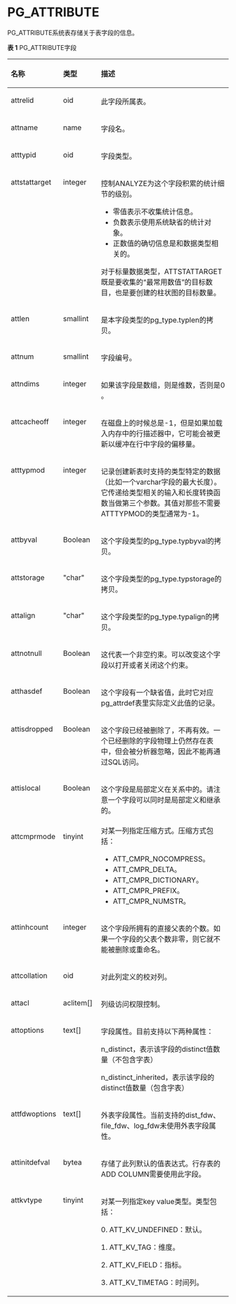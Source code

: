 # PG\_ATTRIBUTE

PG\_ATTRIBUTE系统表存储关于表字段的信息。

**表 1**  PG\_ATTRIBUTE字段

<a name="zh-cn_topic_0283137510_zh-cn_topic_0237122272_zh-cn_topic_0059777788_ta7c0a8e6a51b48569360c30c7a697105"></a>
<table><thead align="left"><tr id="zh-cn_topic_0283137510_zh-cn_topic_0237122272_zh-cn_topic_0059777788_r81f193febe6b42fc91ff1ad0105b5f32"><th class="cellrowborder" valign="top" width="14.499999999999998%" id="mcps1.2.4.1.1"><p id="zh-cn_topic_0283137510_zh-cn_topic_0237122272_zh-cn_topic_0059777788_a34de105b375b409bbda649fb91d0881e"><a name="zh-cn_topic_0283137510_zh-cn_topic_0237122272_zh-cn_topic_0059777788_a34de105b375b409bbda649fb91d0881e"></a><a name="zh-cn_topic_0283137510_zh-cn_topic_0237122272_zh-cn_topic_0059777788_a34de105b375b409bbda649fb91d0881e"></a>名称</p>
</th>
<th class="cellrowborder" valign="top" width="17.919999999999998%" id="mcps1.2.4.1.2"><p id="zh-cn_topic_0283137510_zh-cn_topic_0237122272_zh-cn_topic_0059777788_a2b7955633edf47269587662a541d1a21"><a name="zh-cn_topic_0283137510_zh-cn_topic_0237122272_zh-cn_topic_0059777788_a2b7955633edf47269587662a541d1a21"></a><a name="zh-cn_topic_0283137510_zh-cn_topic_0237122272_zh-cn_topic_0059777788_a2b7955633edf47269587662a541d1a21"></a>类型</p>
</th>
<th class="cellrowborder" valign="top" width="67.58%" id="mcps1.2.4.1.3"><p id="zh-cn_topic_0283137510_zh-cn_topic_0237122272_zh-cn_topic_0059777788_a00175f6e512449c4804bf39290571d3c"><a name="zh-cn_topic_0283137510_zh-cn_topic_0237122272_zh-cn_topic_0059777788_a00175f6e512449c4804bf39290571d3c"></a><a name="zh-cn_topic_0283137510_zh-cn_topic_0237122272_zh-cn_topic_0059777788_a00175f6e512449c4804bf39290571d3c"></a>描述</p>
</th>
</tr>
</thead>
<tbody><tr id="zh-cn_topic_0283137510_zh-cn_topic_0237122272_zh-cn_topic_0059777788_r885cac10b3884c3491d027db0a87d0e1"><td class="cellrowborder" valign="top" width="14.499999999999998%" headers="mcps1.2.4.1.1 "><p id="zh-cn_topic_0283137510_zh-cn_topic_0237122272_zh-cn_topic_0059777788_a488e2e96e6864758a85d9f8a5dc0e774"><a name="zh-cn_topic_0283137510_zh-cn_topic_0237122272_zh-cn_topic_0059777788_a488e2e96e6864758a85d9f8a5dc0e774"></a><a name="zh-cn_topic_0283137510_zh-cn_topic_0237122272_zh-cn_topic_0059777788_a488e2e96e6864758a85d9f8a5dc0e774"></a>attrelid</p>
</td>
<td class="cellrowborder" valign="top" width="17.919999999999998%" headers="mcps1.2.4.1.2 "><p id="zh-cn_topic_0283137510_zh-cn_topic_0237122272_zh-cn_topic_0059777788_a59cc4cbe77794fb481eca71fd2df0074"><a name="zh-cn_topic_0283137510_zh-cn_topic_0237122272_zh-cn_topic_0059777788_a59cc4cbe77794fb481eca71fd2df0074"></a><a name="zh-cn_topic_0283137510_zh-cn_topic_0237122272_zh-cn_topic_0059777788_a59cc4cbe77794fb481eca71fd2df0074"></a>oid</p>
</td>
<td class="cellrowborder" valign="top" width="67.58%" headers="mcps1.2.4.1.3 "><p id="zh-cn_topic_0283137510_zh-cn_topic_0237122272_zh-cn_topic_0059777788_aadc2b1fde4134c0ea60df8557be7699c"><a name="zh-cn_topic_0283137510_zh-cn_topic_0237122272_zh-cn_topic_0059777788_aadc2b1fde4134c0ea60df8557be7699c"></a><a name="zh-cn_topic_0283137510_zh-cn_topic_0237122272_zh-cn_topic_0059777788_aadc2b1fde4134c0ea60df8557be7699c"></a>此字段所属表。</p>
</td>
</tr>
<tr id="zh-cn_topic_0283137510_zh-cn_topic_0237122272_zh-cn_topic_0059777788_r5efb0bcd6a7949c49cadc033c01c3250"><td class="cellrowborder" valign="top" width="14.499999999999998%" headers="mcps1.2.4.1.1 "><p id="zh-cn_topic_0283137510_zh-cn_topic_0237122272_zh-cn_topic_0059777788_abbad9e711d5c4acfa59f3f0ef054e2e1"><a name="zh-cn_topic_0283137510_zh-cn_topic_0237122272_zh-cn_topic_0059777788_abbad9e711d5c4acfa59f3f0ef054e2e1"></a><a name="zh-cn_topic_0283137510_zh-cn_topic_0237122272_zh-cn_topic_0059777788_abbad9e711d5c4acfa59f3f0ef054e2e1"></a>attname</p>
</td>
<td class="cellrowborder" valign="top" width="17.919999999999998%" headers="mcps1.2.4.1.2 "><p id="zh-cn_topic_0283137510_zh-cn_topic_0237122272_zh-cn_topic_0059777788_a6ec111eddc7c4e7788e47708e332feaa"><a name="zh-cn_topic_0283137510_zh-cn_topic_0237122272_zh-cn_topic_0059777788_a6ec111eddc7c4e7788e47708e332feaa"></a><a name="zh-cn_topic_0283137510_zh-cn_topic_0237122272_zh-cn_topic_0059777788_a6ec111eddc7c4e7788e47708e332feaa"></a>name</p>
</td>
<td class="cellrowborder" valign="top" width="67.58%" headers="mcps1.2.4.1.3 "><p id="zh-cn_topic_0283137510_zh-cn_topic_0237122272_zh-cn_topic_0059777788_a3be23165a34b4005bca7e0d9e2f9abe3"><a name="zh-cn_topic_0283137510_zh-cn_topic_0237122272_zh-cn_topic_0059777788_a3be23165a34b4005bca7e0d9e2f9abe3"></a><a name="zh-cn_topic_0283137510_zh-cn_topic_0237122272_zh-cn_topic_0059777788_a3be23165a34b4005bca7e0d9e2f9abe3"></a>字段名。</p>
</td>
</tr>
<tr id="zh-cn_topic_0283137510_zh-cn_topic_0237122272_zh-cn_topic_0059777788_r97a112614664459c8c9d3a38c8fd8efa"><td class="cellrowborder" valign="top" width="14.499999999999998%" headers="mcps1.2.4.1.1 "><p id="zh-cn_topic_0283137510_zh-cn_topic_0237122272_zh-cn_topic_0059777788_a5deba77a2a87497fa4593dc54c365fdb"><a name="zh-cn_topic_0283137510_zh-cn_topic_0237122272_zh-cn_topic_0059777788_a5deba77a2a87497fa4593dc54c365fdb"></a><a name="zh-cn_topic_0283137510_zh-cn_topic_0237122272_zh-cn_topic_0059777788_a5deba77a2a87497fa4593dc54c365fdb"></a>atttypid</p>
</td>
<td class="cellrowborder" valign="top" width="17.919999999999998%" headers="mcps1.2.4.1.2 "><p id="zh-cn_topic_0283137510_zh-cn_topic_0237122272_zh-cn_topic_0059777788_ab7843373a74d4d4099ed2b740d0ba3ab"><a name="zh-cn_topic_0283137510_zh-cn_topic_0237122272_zh-cn_topic_0059777788_ab7843373a74d4d4099ed2b740d0ba3ab"></a><a name="zh-cn_topic_0283137510_zh-cn_topic_0237122272_zh-cn_topic_0059777788_ab7843373a74d4d4099ed2b740d0ba3ab"></a>oid</p>
</td>
<td class="cellrowborder" valign="top" width="67.58%" headers="mcps1.2.4.1.3 "><p id="zh-cn_topic_0283137510_zh-cn_topic_0237122272_zh-cn_topic_0059777788_ae7ef96eb0de4464391a5937a9147eef6"><a name="zh-cn_topic_0283137510_zh-cn_topic_0237122272_zh-cn_topic_0059777788_ae7ef96eb0de4464391a5937a9147eef6"></a><a name="zh-cn_topic_0283137510_zh-cn_topic_0237122272_zh-cn_topic_0059777788_ae7ef96eb0de4464391a5937a9147eef6"></a>字段类型。</p>
</td>
</tr>
<tr id="zh-cn_topic_0283137510_zh-cn_topic_0237122272_zh-cn_topic_0059777788_rc5dc76604b6e446ba4bc119fb201accb"><td class="cellrowborder" valign="top" width="14.499999999999998%" headers="mcps1.2.4.1.1 "><p id="zh-cn_topic_0283137510_zh-cn_topic_0237122272_zh-cn_topic_0059777788_a1a09a4d9d1dd4fcbaec2bb680cb6328b"><a name="zh-cn_topic_0283137510_zh-cn_topic_0237122272_zh-cn_topic_0059777788_a1a09a4d9d1dd4fcbaec2bb680cb6328b"></a><a name="zh-cn_topic_0283137510_zh-cn_topic_0237122272_zh-cn_topic_0059777788_a1a09a4d9d1dd4fcbaec2bb680cb6328b"></a>attstattarget</p>
</td>
<td class="cellrowborder" valign="top" width="17.919999999999998%" headers="mcps1.2.4.1.2 "><p id="zh-cn_topic_0283137510_zh-cn_topic_0237122272_zh-cn_topic_0059777788_ad75de9544e2444959a3cd669bbfe5fbf"><a name="zh-cn_topic_0283137510_zh-cn_topic_0237122272_zh-cn_topic_0059777788_ad75de9544e2444959a3cd669bbfe5fbf"></a><a name="zh-cn_topic_0283137510_zh-cn_topic_0237122272_zh-cn_topic_0059777788_ad75de9544e2444959a3cd669bbfe5fbf"></a>integer</p>
</td>
<td class="cellrowborder" valign="top" width="67.58%" headers="mcps1.2.4.1.3 "><p id="zh-cn_topic_0283137510_zh-cn_topic_0237122272_zh-cn_topic_0059777788_a809a439728f14786bd7205a1b4532bd9"><a name="zh-cn_topic_0283137510_zh-cn_topic_0237122272_zh-cn_topic_0059777788_a809a439728f14786bd7205a1b4532bd9"></a><a name="zh-cn_topic_0283137510_zh-cn_topic_0237122272_zh-cn_topic_0059777788_a809a439728f14786bd7205a1b4532bd9"></a>控制ANALYZE为这个字段积累的统计细节的级别。</p>
<a name="zh-cn_topic_0283137510_zh-cn_topic_0237122272_zh-cn_topic_0059777788_uaa8d2196d1724a879be449144fe3ff58"></a><a name="zh-cn_topic_0283137510_zh-cn_topic_0237122272_zh-cn_topic_0059777788_uaa8d2196d1724a879be449144fe3ff58"></a><ul id="zh-cn_topic_0283137510_zh-cn_topic_0237122272_zh-cn_topic_0059777788_uaa8d2196d1724a879be449144fe3ff58"><li>零值表示不收集统计信息。</li><li>负数表示使用系统缺省的统计对象。</li><li>正数值的确切信息是和数据类型相关的。</li></ul>
<p id="zh-cn_topic_0283137510_zh-cn_topic_0237122272_zh-cn_topic_0059777788_a88608549e62349c682a7a46e2b144ebc"><a name="zh-cn_topic_0283137510_zh-cn_topic_0237122272_zh-cn_topic_0059777788_a88608549e62349c682a7a46e2b144ebc"></a><a name="zh-cn_topic_0283137510_zh-cn_topic_0237122272_zh-cn_topic_0059777788_a88608549e62349c682a7a46e2b144ebc"></a>对于标量数据类型，ATTSTATTARGET既是要收集的“最常用数值”的目标数目，也是要创建的柱状图的目标数量。</p>
</td>
</tr>
<tr id="zh-cn_topic_0283137510_zh-cn_topic_0237122272_zh-cn_topic_0059777788_r8815a0b9346745ba92a399707a0e421e"><td class="cellrowborder" valign="top" width="14.499999999999998%" headers="mcps1.2.4.1.1 "><p id="zh-cn_topic_0283137510_zh-cn_topic_0237122272_zh-cn_topic_0059777788_a8a1a100bf93245aa849fe34f709a4226"><a name="zh-cn_topic_0283137510_zh-cn_topic_0237122272_zh-cn_topic_0059777788_a8a1a100bf93245aa849fe34f709a4226"></a><a name="zh-cn_topic_0283137510_zh-cn_topic_0237122272_zh-cn_topic_0059777788_a8a1a100bf93245aa849fe34f709a4226"></a>attlen</p>
</td>
<td class="cellrowborder" valign="top" width="17.919999999999998%" headers="mcps1.2.4.1.2 "><p id="zh-cn_topic_0283137510_zh-cn_topic_0237122272_zh-cn_topic_0059777788_a004e55f776ef477a89e691202ea438c2"><a name="zh-cn_topic_0283137510_zh-cn_topic_0237122272_zh-cn_topic_0059777788_a004e55f776ef477a89e691202ea438c2"></a><a name="zh-cn_topic_0283137510_zh-cn_topic_0237122272_zh-cn_topic_0059777788_a004e55f776ef477a89e691202ea438c2"></a>smallint</p>
</td>
<td class="cellrowborder" valign="top" width="67.58%" headers="mcps1.2.4.1.3 "><p id="zh-cn_topic_0283137510_zh-cn_topic_0237122272_zh-cn_topic_0059777788_ab7c62d38c9ad456fac8444a203d28eea"><a name="zh-cn_topic_0283137510_zh-cn_topic_0237122272_zh-cn_topic_0059777788_ab7c62d38c9ad456fac8444a203d28eea"></a><a name="zh-cn_topic_0283137510_zh-cn_topic_0237122272_zh-cn_topic_0059777788_ab7c62d38c9ad456fac8444a203d28eea"></a>是本字段类型的pg_type.typlen的拷贝。</p>
</td>
</tr>
<tr id="zh-cn_topic_0283137510_zh-cn_topic_0237122272_zh-cn_topic_0059777788_r00bb3ad2532a40839287285bffaafd40"><td class="cellrowborder" valign="top" width="14.499999999999998%" headers="mcps1.2.4.1.1 "><p id="zh-cn_topic_0283137510_zh-cn_topic_0237122272_zh-cn_topic_0059777788_a0b69268ff9694df0a4061f5c9b3ed248"><a name="zh-cn_topic_0283137510_zh-cn_topic_0237122272_zh-cn_topic_0059777788_a0b69268ff9694df0a4061f5c9b3ed248"></a><a name="zh-cn_topic_0283137510_zh-cn_topic_0237122272_zh-cn_topic_0059777788_a0b69268ff9694df0a4061f5c9b3ed248"></a>attnum</p>
</td>
<td class="cellrowborder" valign="top" width="17.919999999999998%" headers="mcps1.2.4.1.2 "><p id="zh-cn_topic_0283137510_zh-cn_topic_0237122272_zh-cn_topic_0059777788_afc411f59c88b4664b9eceb2fe9193140"><a name="zh-cn_topic_0283137510_zh-cn_topic_0237122272_zh-cn_topic_0059777788_afc411f59c88b4664b9eceb2fe9193140"></a><a name="zh-cn_topic_0283137510_zh-cn_topic_0237122272_zh-cn_topic_0059777788_afc411f59c88b4664b9eceb2fe9193140"></a>smallint</p>
</td>
<td class="cellrowborder" valign="top" width="67.58%" headers="mcps1.2.4.1.3 "><p id="zh-cn_topic_0283137510_zh-cn_topic_0237122272_zh-cn_topic_0059777788_a7c185f84dbb04d2996a02f7636360405"><a name="zh-cn_topic_0283137510_zh-cn_topic_0237122272_zh-cn_topic_0059777788_a7c185f84dbb04d2996a02f7636360405"></a><a name="zh-cn_topic_0283137510_zh-cn_topic_0237122272_zh-cn_topic_0059777788_a7c185f84dbb04d2996a02f7636360405"></a>字段编号。</p>
</td>
</tr>
<tr id="zh-cn_topic_0283137510_zh-cn_topic_0237122272_zh-cn_topic_0059777788_reee9ba93f9ae4128903a27d13bacdc52"><td class="cellrowborder" valign="top" width="14.499999999999998%" headers="mcps1.2.4.1.1 "><p id="zh-cn_topic_0283137510_zh-cn_topic_0237122272_zh-cn_topic_0059777788_a00afa8679c054e2eb5a38095ef9e47aa"><a name="zh-cn_topic_0283137510_zh-cn_topic_0237122272_zh-cn_topic_0059777788_a00afa8679c054e2eb5a38095ef9e47aa"></a><a name="zh-cn_topic_0283137510_zh-cn_topic_0237122272_zh-cn_topic_0059777788_a00afa8679c054e2eb5a38095ef9e47aa"></a>attndims</p>
</td>
<td class="cellrowborder" valign="top" width="17.919999999999998%" headers="mcps1.2.4.1.2 "><p id="zh-cn_topic_0283137510_zh-cn_topic_0237122272_zh-cn_topic_0059777788_a1c320b5ead194766921c470b7b574ce4"><a name="zh-cn_topic_0283137510_zh-cn_topic_0237122272_zh-cn_topic_0059777788_a1c320b5ead194766921c470b7b574ce4"></a><a name="zh-cn_topic_0283137510_zh-cn_topic_0237122272_zh-cn_topic_0059777788_a1c320b5ead194766921c470b7b574ce4"></a>integer</p>
</td>
<td class="cellrowborder" valign="top" width="67.58%" headers="mcps1.2.4.1.3 "><p id="zh-cn_topic_0283137510_zh-cn_topic_0237122272_zh-cn_topic_0059777788_aa818f0c96bf84ea696a05a5b387dce9c"><a name="zh-cn_topic_0283137510_zh-cn_topic_0237122272_zh-cn_topic_0059777788_aa818f0c96bf84ea696a05a5b387dce9c"></a><a name="zh-cn_topic_0283137510_zh-cn_topic_0237122272_zh-cn_topic_0059777788_aa818f0c96bf84ea696a05a5b387dce9c"></a>如果该字段是数组，则是维数，否则是0 。</p>
</td>
</tr>
<tr id="zh-cn_topic_0283137510_zh-cn_topic_0237122272_zh-cn_topic_0059777788_raf085efec9e0448ba909f563c0135025"><td class="cellrowborder" valign="top" width="14.499999999999998%" headers="mcps1.2.4.1.1 "><p id="zh-cn_topic_0283137510_zh-cn_topic_0237122272_zh-cn_topic_0059777788_a6a4bf1b537fc4240ad65385f247c6b48"><a name="zh-cn_topic_0283137510_zh-cn_topic_0237122272_zh-cn_topic_0059777788_a6a4bf1b537fc4240ad65385f247c6b48"></a><a name="zh-cn_topic_0283137510_zh-cn_topic_0237122272_zh-cn_topic_0059777788_a6a4bf1b537fc4240ad65385f247c6b48"></a>attcacheoff</p>
</td>
<td class="cellrowborder" valign="top" width="17.919999999999998%" headers="mcps1.2.4.1.2 "><p id="zh-cn_topic_0283137510_zh-cn_topic_0237122272_zh-cn_topic_0059777788_a9edb838d42054ee0bc92af0f633d5fe5"><a name="zh-cn_topic_0283137510_zh-cn_topic_0237122272_zh-cn_topic_0059777788_a9edb838d42054ee0bc92af0f633d5fe5"></a><a name="zh-cn_topic_0283137510_zh-cn_topic_0237122272_zh-cn_topic_0059777788_a9edb838d42054ee0bc92af0f633d5fe5"></a>integer</p>
</td>
<td class="cellrowborder" valign="top" width="67.58%" headers="mcps1.2.4.1.3 "><p id="zh-cn_topic_0283137510_zh-cn_topic_0237122272_zh-cn_topic_0059777788_aa3ad219df2054b1885cfc727d939e821"><a name="zh-cn_topic_0283137510_zh-cn_topic_0237122272_zh-cn_topic_0059777788_aa3ad219df2054b1885cfc727d939e821"></a><a name="zh-cn_topic_0283137510_zh-cn_topic_0237122272_zh-cn_topic_0059777788_aa3ad219df2054b1885cfc727d939e821"></a>在磁盘上的时候总是-1，但是如果加载入内存中的行描述器中，它可能会被更新以缓冲在行中字段的偏移量。</p>
</td>
</tr>
<tr id="zh-cn_topic_0283137510_zh-cn_topic_0237122272_zh-cn_topic_0059777788_rda52de67bcde4f3f8ba249b148fb72e0"><td class="cellrowborder" valign="top" width="14.499999999999998%" headers="mcps1.2.4.1.1 "><p id="zh-cn_topic_0283137510_zh-cn_topic_0237122272_zh-cn_topic_0059777788_ab8f8514e85714a4187ea6c255856640f"><a name="zh-cn_topic_0283137510_zh-cn_topic_0237122272_zh-cn_topic_0059777788_ab8f8514e85714a4187ea6c255856640f"></a><a name="zh-cn_topic_0283137510_zh-cn_topic_0237122272_zh-cn_topic_0059777788_ab8f8514e85714a4187ea6c255856640f"></a>atttypmod</p>
</td>
<td class="cellrowborder" valign="top" width="17.919999999999998%" headers="mcps1.2.4.1.2 "><p id="zh-cn_topic_0283137510_zh-cn_topic_0237122272_zh-cn_topic_0059777788_abefc10d55d82421da99035e575197079"><a name="zh-cn_topic_0283137510_zh-cn_topic_0237122272_zh-cn_topic_0059777788_abefc10d55d82421da99035e575197079"></a><a name="zh-cn_topic_0283137510_zh-cn_topic_0237122272_zh-cn_topic_0059777788_abefc10d55d82421da99035e575197079"></a>integer</p>
</td>
<td class="cellrowborder" valign="top" width="67.58%" headers="mcps1.2.4.1.3 "><p id="zh-cn_topic_0283137510_zh-cn_topic_0237122272_zh-cn_topic_0059777788_a39e3cd8a4d35443d86c0d02219e21509"><a name="zh-cn_topic_0283137510_zh-cn_topic_0237122272_zh-cn_topic_0059777788_a39e3cd8a4d35443d86c0d02219e21509"></a><a name="zh-cn_topic_0283137510_zh-cn_topic_0237122272_zh-cn_topic_0059777788_a39e3cd8a4d35443d86c0d02219e21509"></a>记录创建新表时支持的类型特定的数据（比如一个varchar字段的最大长度）。它传递给类型相关的输入和长度转换函数当做第三个参数。其值对那些不需要ATTTYPMOD的类型通常为-1。</p>
</td>
</tr>
<tr id="zh-cn_topic_0283137510_zh-cn_topic_0237122272_zh-cn_topic_0059777788_r9f38ccdc1f974d1dbcd9f14aa3430ba6"><td class="cellrowborder" valign="top" width="14.499999999999998%" headers="mcps1.2.4.1.1 "><p id="zh-cn_topic_0283137510_zh-cn_topic_0237122272_zh-cn_topic_0059777788_aa3288c07d1bc45e494dda96c435d32b5"><a name="zh-cn_topic_0283137510_zh-cn_topic_0237122272_zh-cn_topic_0059777788_aa3288c07d1bc45e494dda96c435d32b5"></a><a name="zh-cn_topic_0283137510_zh-cn_topic_0237122272_zh-cn_topic_0059777788_aa3288c07d1bc45e494dda96c435d32b5"></a>attbyval</p>
</td>
<td class="cellrowborder" valign="top" width="17.919999999999998%" headers="mcps1.2.4.1.2 "><p id="zh-cn_topic_0283137510_zh-cn_topic_0237122272_p127372015536"><a name="zh-cn_topic_0283137510_zh-cn_topic_0237122272_p127372015536"></a><a name="zh-cn_topic_0283137510_zh-cn_topic_0237122272_p127372015536"></a><span id="zh-cn_topic_0283137510_zh-cn_topic_0237122272_text19273620135312"><a name="zh-cn_topic_0283137510_zh-cn_topic_0237122272_text19273620135312"></a><a name="zh-cn_topic_0283137510_zh-cn_topic_0237122272_text19273620135312"></a>Boolean</span></p>
</td>
<td class="cellrowborder" valign="top" width="67.58%" headers="mcps1.2.4.1.3 "><p id="zh-cn_topic_0283137510_zh-cn_topic_0237122272_zh-cn_topic_0059777788_a45aa4258cc394c7092d0b9c8db6b57e7"><a name="zh-cn_topic_0283137510_zh-cn_topic_0237122272_zh-cn_topic_0059777788_a45aa4258cc394c7092d0b9c8db6b57e7"></a><a name="zh-cn_topic_0283137510_zh-cn_topic_0237122272_zh-cn_topic_0059777788_a45aa4258cc394c7092d0b9c8db6b57e7"></a>这个字段类型的pg_type.typbyval的拷贝。</p>
</td>
</tr>
<tr id="zh-cn_topic_0283137510_zh-cn_topic_0237122272_zh-cn_topic_0059777788_r80464c7365a947a49a9a446b4eaa2b2c"><td class="cellrowborder" valign="top" width="14.499999999999998%" headers="mcps1.2.4.1.1 "><p id="zh-cn_topic_0283137510_zh-cn_topic_0237122272_zh-cn_topic_0059777788_a6d184fc0c745423d8e0ad49affd5d04f"><a name="zh-cn_topic_0283137510_zh-cn_topic_0237122272_zh-cn_topic_0059777788_a6d184fc0c745423d8e0ad49affd5d04f"></a><a name="zh-cn_topic_0283137510_zh-cn_topic_0237122272_zh-cn_topic_0059777788_a6d184fc0c745423d8e0ad49affd5d04f"></a>attstorage</p>
</td>
<td class="cellrowborder" valign="top" width="17.919999999999998%" headers="mcps1.2.4.1.2 "><p id="zh-cn_topic_0283137510_zh-cn_topic_0237122272_zh-cn_topic_0059777788_a394490ce8a2942a0bcc05b764606c494"><a name="zh-cn_topic_0283137510_zh-cn_topic_0237122272_zh-cn_topic_0059777788_a394490ce8a2942a0bcc05b764606c494"></a><a name="zh-cn_topic_0283137510_zh-cn_topic_0237122272_zh-cn_topic_0059777788_a394490ce8a2942a0bcc05b764606c494"></a>"char"</p>
</td>
<td class="cellrowborder" valign="top" width="67.58%" headers="mcps1.2.4.1.3 "><p id="zh-cn_topic_0283137510_zh-cn_topic_0237122272_zh-cn_topic_0059777788_a0edffd8a228b4b2cb3f30b7c488ea007"><a name="zh-cn_topic_0283137510_zh-cn_topic_0237122272_zh-cn_topic_0059777788_a0edffd8a228b4b2cb3f30b7c488ea007"></a><a name="zh-cn_topic_0283137510_zh-cn_topic_0237122272_zh-cn_topic_0059777788_a0edffd8a228b4b2cb3f30b7c488ea007"></a>这个字段类型的pg_type.typstorage的拷贝。</p>
</td>
</tr>
<tr id="zh-cn_topic_0283137510_zh-cn_topic_0237122272_zh-cn_topic_0059777788_r7b95403e11504ab58eb4c1054e95b9ab"><td class="cellrowborder" valign="top" width="14.499999999999998%" headers="mcps1.2.4.1.1 "><p id="zh-cn_topic_0283137510_zh-cn_topic_0237122272_zh-cn_topic_0059777788_a09af2651cf2d4484b22e73b52b34758c"><a name="zh-cn_topic_0283137510_zh-cn_topic_0237122272_zh-cn_topic_0059777788_a09af2651cf2d4484b22e73b52b34758c"></a><a name="zh-cn_topic_0283137510_zh-cn_topic_0237122272_zh-cn_topic_0059777788_a09af2651cf2d4484b22e73b52b34758c"></a>attalign</p>
</td>
<td class="cellrowborder" valign="top" width="17.919999999999998%" headers="mcps1.2.4.1.2 "><p id="zh-cn_topic_0283137510_zh-cn_topic_0237122272_zh-cn_topic_0059777788_aeb589965d394470bbc8254c5a778db15"><a name="zh-cn_topic_0283137510_zh-cn_topic_0237122272_zh-cn_topic_0059777788_aeb589965d394470bbc8254c5a778db15"></a><a name="zh-cn_topic_0283137510_zh-cn_topic_0237122272_zh-cn_topic_0059777788_aeb589965d394470bbc8254c5a778db15"></a>"char"</p>
</td>
<td class="cellrowborder" valign="top" width="67.58%" headers="mcps1.2.4.1.3 "><p id="zh-cn_topic_0283137510_zh-cn_topic_0237122272_zh-cn_topic_0059777788_a9739d9448c74478b997fb0e03ef4d63f"><a name="zh-cn_topic_0283137510_zh-cn_topic_0237122272_zh-cn_topic_0059777788_a9739d9448c74478b997fb0e03ef4d63f"></a><a name="zh-cn_topic_0283137510_zh-cn_topic_0237122272_zh-cn_topic_0059777788_a9739d9448c74478b997fb0e03ef4d63f"></a>这个字段类型的pg_type.typalign的拷贝。</p>
</td>
</tr>
<tr id="zh-cn_topic_0283137510_zh-cn_topic_0237122272_zh-cn_topic_0059777788_rd1a2a5668aa04bbc9152ad984b4cc3c1"><td class="cellrowborder" valign="top" width="14.499999999999998%" headers="mcps1.2.4.1.1 "><p id="zh-cn_topic_0283137510_zh-cn_topic_0237122272_zh-cn_topic_0059777788_ad684ced8a84440f4ad7b4e257251eb67"><a name="zh-cn_topic_0283137510_zh-cn_topic_0237122272_zh-cn_topic_0059777788_ad684ced8a84440f4ad7b4e257251eb67"></a><a name="zh-cn_topic_0283137510_zh-cn_topic_0237122272_zh-cn_topic_0059777788_ad684ced8a84440f4ad7b4e257251eb67"></a>attnotnull</p>
</td>
<td class="cellrowborder" valign="top" width="17.919999999999998%" headers="mcps1.2.4.1.2 "><p id="zh-cn_topic_0283137510_zh-cn_topic_0237122272_zh-cn_topic_0059777788_a34dfb23bf97b4ffb98b870efeec1d717"><a name="zh-cn_topic_0283137510_zh-cn_topic_0237122272_zh-cn_topic_0059777788_a34dfb23bf97b4ffb98b870efeec1d717"></a><a name="zh-cn_topic_0283137510_zh-cn_topic_0237122272_zh-cn_topic_0059777788_a34dfb23bf97b4ffb98b870efeec1d717"></a><span id="zh-cn_topic_0283137510_zh-cn_topic_0237122272_text19171136192617"><a name="zh-cn_topic_0283137510_zh-cn_topic_0237122272_text19171136192617"></a><a name="zh-cn_topic_0283137510_zh-cn_topic_0237122272_text19171136192617"></a>Boolean</span></p>
</td>
<td class="cellrowborder" valign="top" width="67.58%" headers="mcps1.2.4.1.3 "><p id="zh-cn_topic_0283137510_zh-cn_topic_0237122272_zh-cn_topic_0059777788_a0c89f05ebbd24e8d99e4fe874033cc32"><a name="zh-cn_topic_0283137510_zh-cn_topic_0237122272_zh-cn_topic_0059777788_a0c89f05ebbd24e8d99e4fe874033cc32"></a><a name="zh-cn_topic_0283137510_zh-cn_topic_0237122272_zh-cn_topic_0059777788_a0c89f05ebbd24e8d99e4fe874033cc32"></a>这代表一个非空约束。可以改变这个字段以打开或者关闭这个约束。</p>
</td>
</tr>
<tr id="zh-cn_topic_0283137510_zh-cn_topic_0237122272_zh-cn_topic_0059777788_r10b5c42e6a424c3fabc6a6dac938f197"><td class="cellrowborder" valign="top" width="14.499999999999998%" headers="mcps1.2.4.1.1 "><p id="zh-cn_topic_0283137510_zh-cn_topic_0237122272_zh-cn_topic_0059777788_a74e9dbb591bb4fa1a8efed7204ca8706"><a name="zh-cn_topic_0283137510_zh-cn_topic_0237122272_zh-cn_topic_0059777788_a74e9dbb591bb4fa1a8efed7204ca8706"></a><a name="zh-cn_topic_0283137510_zh-cn_topic_0237122272_zh-cn_topic_0059777788_a74e9dbb591bb4fa1a8efed7204ca8706"></a>atthasdef</p>
</td>
<td class="cellrowborder" valign="top" width="17.919999999999998%" headers="mcps1.2.4.1.2 "><p id="zh-cn_topic_0283137510_zh-cn_topic_0237122272_zh-cn_topic_0059777788_a65782396ef6e4bb9858b9a8e9bee0242"><a name="zh-cn_topic_0283137510_zh-cn_topic_0237122272_zh-cn_topic_0059777788_a65782396ef6e4bb9858b9a8e9bee0242"></a><a name="zh-cn_topic_0283137510_zh-cn_topic_0237122272_zh-cn_topic_0059777788_a65782396ef6e4bb9858b9a8e9bee0242"></a><span id="zh-cn_topic_0283137510_zh-cn_topic_0237122272_text29548612264"><a name="zh-cn_topic_0283137510_zh-cn_topic_0237122272_text29548612264"></a><a name="zh-cn_topic_0283137510_zh-cn_topic_0237122272_text29548612264"></a>Boolean</span></p>
</td>
<td class="cellrowborder" valign="top" width="67.58%" headers="mcps1.2.4.1.3 "><p id="zh-cn_topic_0283137510_zh-cn_topic_0237122272_zh-cn_topic_0059777788_a5c83994a50174bdca412b82e169eabd5"><a name="zh-cn_topic_0283137510_zh-cn_topic_0237122272_zh-cn_topic_0059777788_a5c83994a50174bdca412b82e169eabd5"></a><a name="zh-cn_topic_0283137510_zh-cn_topic_0237122272_zh-cn_topic_0059777788_a5c83994a50174bdca412b82e169eabd5"></a>这个字段有一个缺省值，此时它对应pg_attrdef表里实际定义此值的记录。</p>
</td>
</tr>
<tr id="zh-cn_topic_0283137510_zh-cn_topic_0237122272_zh-cn_topic_0059777788_r7a3243e9eda14d59ae485fadb15faf31"><td class="cellrowborder" valign="top" width="14.499999999999998%" headers="mcps1.2.4.1.1 "><p id="zh-cn_topic_0283137510_zh-cn_topic_0237122272_zh-cn_topic_0059777788_a6bbdb66f2a424784ae181474d26318c0"><a name="zh-cn_topic_0283137510_zh-cn_topic_0237122272_zh-cn_topic_0059777788_a6bbdb66f2a424784ae181474d26318c0"></a><a name="zh-cn_topic_0283137510_zh-cn_topic_0237122272_zh-cn_topic_0059777788_a6bbdb66f2a424784ae181474d26318c0"></a>attisdropped</p>
</td>
<td class="cellrowborder" valign="top" width="17.919999999999998%" headers="mcps1.2.4.1.2 "><p id="zh-cn_topic_0283137510_zh-cn_topic_0237122272_zh-cn_topic_0059777788_a4a1dde6fa8204c589b924129c7b0ac06"><a name="zh-cn_topic_0283137510_zh-cn_topic_0237122272_zh-cn_topic_0059777788_a4a1dde6fa8204c589b924129c7b0ac06"></a><a name="zh-cn_topic_0283137510_zh-cn_topic_0237122272_zh-cn_topic_0059777788_a4a1dde6fa8204c589b924129c7b0ac06"></a><span id="zh-cn_topic_0283137510_zh-cn_topic_0237122272_text1662120702611"><a name="zh-cn_topic_0283137510_zh-cn_topic_0237122272_text1662120702611"></a><a name="zh-cn_topic_0283137510_zh-cn_topic_0237122272_text1662120702611"></a>Boolean</span></p>
</td>
<td class="cellrowborder" valign="top" width="67.58%" headers="mcps1.2.4.1.3 "><p id="zh-cn_topic_0283137510_zh-cn_topic_0237122272_zh-cn_topic_0059777788_ae45c7928615b4203800317761758ea26"><a name="zh-cn_topic_0283137510_zh-cn_topic_0237122272_zh-cn_topic_0059777788_ae45c7928615b4203800317761758ea26"></a><a name="zh-cn_topic_0283137510_zh-cn_topic_0237122272_zh-cn_topic_0059777788_ae45c7928615b4203800317761758ea26"></a>这个字段已经被删除了，不再有效。一个已经删除的字段物理上仍然存在表中，但会被分析器忽略，因此不能再通过SQL访问。</p>
</td>
</tr>
<tr id="zh-cn_topic_0283137510_zh-cn_topic_0237122272_zh-cn_topic_0059777788_rdb83acc241f244acbead579b2e6885ac"><td class="cellrowborder" valign="top" width="14.499999999999998%" headers="mcps1.2.4.1.1 "><p id="zh-cn_topic_0283137510_zh-cn_topic_0237122272_zh-cn_topic_0059777788_a339122c4bd994131971b1334baadc710"><a name="zh-cn_topic_0283137510_zh-cn_topic_0237122272_zh-cn_topic_0059777788_a339122c4bd994131971b1334baadc710"></a><a name="zh-cn_topic_0283137510_zh-cn_topic_0237122272_zh-cn_topic_0059777788_a339122c4bd994131971b1334baadc710"></a>attislocal</p>
</td>
<td class="cellrowborder" valign="top" width="17.919999999999998%" headers="mcps1.2.4.1.2 "><p id="zh-cn_topic_0283137510_zh-cn_topic_0237122272_zh-cn_topic_0059777788_abff8bec091bf4bbab6bd0f7956b7fae6"><a name="zh-cn_topic_0283137510_zh-cn_topic_0237122272_zh-cn_topic_0059777788_abff8bec091bf4bbab6bd0f7956b7fae6"></a><a name="zh-cn_topic_0283137510_zh-cn_topic_0237122272_zh-cn_topic_0059777788_abff8bec091bf4bbab6bd0f7956b7fae6"></a><span id="zh-cn_topic_0283137510_zh-cn_topic_0237122272_text1147016820260"><a name="zh-cn_topic_0283137510_zh-cn_topic_0237122272_text1147016820260"></a><a name="zh-cn_topic_0283137510_zh-cn_topic_0237122272_text1147016820260"></a>Boolean</span></p>
</td>
<td class="cellrowborder" valign="top" width="67.58%" headers="mcps1.2.4.1.3 "><p id="zh-cn_topic_0283137510_zh-cn_topic_0237122272_zh-cn_topic_0059777788_acaa26133ed3c47509bc3678eb9997729"><a name="zh-cn_topic_0283137510_zh-cn_topic_0237122272_zh-cn_topic_0059777788_acaa26133ed3c47509bc3678eb9997729"></a><a name="zh-cn_topic_0283137510_zh-cn_topic_0237122272_zh-cn_topic_0059777788_acaa26133ed3c47509bc3678eb9997729"></a>这个字段是局部定义在关系中的。请注意一个字段可以同时是局部定义和继承的。</p>
</td>
</tr>
<tr id="zh-cn_topic_0283137510_zh-cn_topic_0237122272_zh-cn_topic_0059777788_rb9d56002220d48bfbbf3fc3b209dd38f"><td class="cellrowborder" valign="top" width="14.499999999999998%" headers="mcps1.2.4.1.1 "><p id="zh-cn_topic_0283137510_zh-cn_topic_0237122272_zh-cn_topic_0059777788_a790109f931da4bdb95ab44371bcd5c7b"><a name="zh-cn_topic_0283137510_zh-cn_topic_0237122272_zh-cn_topic_0059777788_a790109f931da4bdb95ab44371bcd5c7b"></a><a name="zh-cn_topic_0283137510_zh-cn_topic_0237122272_zh-cn_topic_0059777788_a790109f931da4bdb95ab44371bcd5c7b"></a>attcmprmode</p>
</td>
<td class="cellrowborder" valign="top" width="17.919999999999998%" headers="mcps1.2.4.1.2 "><p id="zh-cn_topic_0283137510_zh-cn_topic_0237122272_zh-cn_topic_0059777788_a16b61c32385b455f95520fe1d808bf13"><a name="zh-cn_topic_0283137510_zh-cn_topic_0237122272_zh-cn_topic_0059777788_a16b61c32385b455f95520fe1d808bf13"></a><a name="zh-cn_topic_0283137510_zh-cn_topic_0237122272_zh-cn_topic_0059777788_a16b61c32385b455f95520fe1d808bf13"></a>tinyint</p>
</td>
<td class="cellrowborder" valign="top" width="67.58%" headers="mcps1.2.4.1.3 "><div class="p" id="zh-cn_topic_0283137510_zh-cn_topic_0237122272_zh-cn_topic_0059777788_a085e3a3a080e420eb709ff8d00766456"><a name="zh-cn_topic_0283137510_zh-cn_topic_0237122272_zh-cn_topic_0059777788_a085e3a3a080e420eb709ff8d00766456"></a><a name="zh-cn_topic_0283137510_zh-cn_topic_0237122272_zh-cn_topic_0059777788_a085e3a3a080e420eb709ff8d00766456"></a>对某一列指定压缩方式。压缩方式包括：<a name="zh-cn_topic_0283137510_zh-cn_topic_0237122272_zh-cn_topic_0059777788_u6d9b2fd3e9db401b8bfcc1762e80c797"></a><a name="zh-cn_topic_0283137510_zh-cn_topic_0237122272_zh-cn_topic_0059777788_u6d9b2fd3e9db401b8bfcc1762e80c797"></a><ul id="zh-cn_topic_0283137510_zh-cn_topic_0237122272_zh-cn_topic_0059777788_u6d9b2fd3e9db401b8bfcc1762e80c797"><li>ATT_CMPR_NOCOMPRESS。</li><li>ATT_CMPR_DELTA。</li><li>ATT_CMPR_DICTIONARY。</li><li>ATT_CMPR_PREFIX。</li><li>ATT_CMPR_NUMSTR。</li></ul>
</div>
</td>
</tr>
<tr id="zh-cn_topic_0283137510_zh-cn_topic_0237122272_zh-cn_topic_0059777788_r14d8baff7d664f018732c1bfb0282059"><td class="cellrowborder" valign="top" width="14.499999999999998%" headers="mcps1.2.4.1.1 "><p id="zh-cn_topic_0283137510_zh-cn_topic_0237122272_zh-cn_topic_0059777788_a451ce6da52ad49e4b9c9640b01d04222"><a name="zh-cn_topic_0283137510_zh-cn_topic_0237122272_zh-cn_topic_0059777788_a451ce6da52ad49e4b9c9640b01d04222"></a><a name="zh-cn_topic_0283137510_zh-cn_topic_0237122272_zh-cn_topic_0059777788_a451ce6da52ad49e4b9c9640b01d04222"></a>attinhcount</p>
</td>
<td class="cellrowborder" valign="top" width="17.919999999999998%" headers="mcps1.2.4.1.2 "><p id="zh-cn_topic_0283137510_zh-cn_topic_0237122272_zh-cn_topic_0059777788_aeb2ea66b405f41928bede44e20e191d9"><a name="zh-cn_topic_0283137510_zh-cn_topic_0237122272_zh-cn_topic_0059777788_aeb2ea66b405f41928bede44e20e191d9"></a><a name="zh-cn_topic_0283137510_zh-cn_topic_0237122272_zh-cn_topic_0059777788_aeb2ea66b405f41928bede44e20e191d9"></a>integer</p>
</td>
<td class="cellrowborder" valign="top" width="67.58%" headers="mcps1.2.4.1.3 "><p id="zh-cn_topic_0283137510_zh-cn_topic_0237122272_zh-cn_topic_0059777788_a93940450e32944f8b1471d3b06d26c37"><a name="zh-cn_topic_0283137510_zh-cn_topic_0237122272_zh-cn_topic_0059777788_a93940450e32944f8b1471d3b06d26c37"></a><a name="zh-cn_topic_0283137510_zh-cn_topic_0237122272_zh-cn_topic_0059777788_a93940450e32944f8b1471d3b06d26c37"></a>这个字段所拥有的直接父表的个数。如果一个字段的父表个数非零，则它就不能被删除或重命名。</p>
</td>
</tr>
<tr id="zh-cn_topic_0283137510_zh-cn_topic_0237122272_zh-cn_topic_0059777788_r58ec653b50d54d09a7fd2aeef083ddd6"><td class="cellrowborder" valign="top" width="14.499999999999998%" headers="mcps1.2.4.1.1 "><p id="zh-cn_topic_0283137510_zh-cn_topic_0237122272_zh-cn_topic_0059777788_a96466761d53a41c9994987172dac5ab3"><a name="zh-cn_topic_0283137510_zh-cn_topic_0237122272_zh-cn_topic_0059777788_a96466761d53a41c9994987172dac5ab3"></a><a name="zh-cn_topic_0283137510_zh-cn_topic_0237122272_zh-cn_topic_0059777788_a96466761d53a41c9994987172dac5ab3"></a>attcollation</p>
</td>
<td class="cellrowborder" valign="top" width="17.919999999999998%" headers="mcps1.2.4.1.2 "><p id="zh-cn_topic_0283137510_zh-cn_topic_0237122272_zh-cn_topic_0059777788_ae295b93eae4e485d80784e7523726ae8"><a name="zh-cn_topic_0283137510_zh-cn_topic_0237122272_zh-cn_topic_0059777788_ae295b93eae4e485d80784e7523726ae8"></a><a name="zh-cn_topic_0283137510_zh-cn_topic_0237122272_zh-cn_topic_0059777788_ae295b93eae4e485d80784e7523726ae8"></a>oid</p>
</td>
<td class="cellrowborder" valign="top" width="67.58%" headers="mcps1.2.4.1.3 "><p id="zh-cn_topic_0283137510_zh-cn_topic_0237122272_zh-cn_topic_0059777788_aa339ef85a35e454494162fb030f67f2e"><a name="zh-cn_topic_0283137510_zh-cn_topic_0237122272_zh-cn_topic_0059777788_aa339ef85a35e454494162fb030f67f2e"></a><a name="zh-cn_topic_0283137510_zh-cn_topic_0237122272_zh-cn_topic_0059777788_aa339ef85a35e454494162fb030f67f2e"></a>对此列定义的校对列。</p>
</td>
</tr>
<tr id="zh-cn_topic_0283137510_zh-cn_topic_0237122272_zh-cn_topic_0059777788_rfc625c4c80a246cf913a17ff84df934a"><td class="cellrowborder" valign="top" width="14.499999999999998%" headers="mcps1.2.4.1.1 "><p id="zh-cn_topic_0283137510_zh-cn_topic_0237122272_zh-cn_topic_0059777788_a3c302834cda64b228591ee088ac812d7"><a name="zh-cn_topic_0283137510_zh-cn_topic_0237122272_zh-cn_topic_0059777788_a3c302834cda64b228591ee088ac812d7"></a><a name="zh-cn_topic_0283137510_zh-cn_topic_0237122272_zh-cn_topic_0059777788_a3c302834cda64b228591ee088ac812d7"></a>attacl</p>
</td>
<td class="cellrowborder" valign="top" width="17.919999999999998%" headers="mcps1.2.4.1.2 "><p id="zh-cn_topic_0283137510_zh-cn_topic_0237122272_zh-cn_topic_0059777788_a8a1bdcb33a2349ed801949af22a7581f"><a name="zh-cn_topic_0283137510_zh-cn_topic_0237122272_zh-cn_topic_0059777788_a8a1bdcb33a2349ed801949af22a7581f"></a><a name="zh-cn_topic_0283137510_zh-cn_topic_0237122272_zh-cn_topic_0059777788_a8a1bdcb33a2349ed801949af22a7581f"></a>aclitem[]</p>
</td>
<td class="cellrowborder" valign="top" width="67.58%" headers="mcps1.2.4.1.3 "><p id="zh-cn_topic_0283137510_zh-cn_topic_0237122272_zh-cn_topic_0059777788_a1f222140b46c487aa0014a5b40fe4584"><a name="zh-cn_topic_0283137510_zh-cn_topic_0237122272_zh-cn_topic_0059777788_a1f222140b46c487aa0014a5b40fe4584"></a><a name="zh-cn_topic_0283137510_zh-cn_topic_0237122272_zh-cn_topic_0059777788_a1f222140b46c487aa0014a5b40fe4584"></a>列级访问权限控制。</p>
</td>
</tr>
<tr id="zh-cn_topic_0283137510_zh-cn_topic_0237122272_zh-cn_topic_0059777788_r92dd79ad468c4b0abd6f27daac6db7e1"><td class="cellrowborder" valign="top" width="14.499999999999998%" headers="mcps1.2.4.1.1 "><p id="zh-cn_topic_0283137510_zh-cn_topic_0237122272_zh-cn_topic_0059777788_a1ee75c22dd18409283574559e3472046"><a name="zh-cn_topic_0283137510_zh-cn_topic_0237122272_zh-cn_topic_0059777788_a1ee75c22dd18409283574559e3472046"></a><a name="zh-cn_topic_0283137510_zh-cn_topic_0237122272_zh-cn_topic_0059777788_a1ee75c22dd18409283574559e3472046"></a>attoptions</p>
</td>
<td class="cellrowborder" valign="top" width="17.919999999999998%" headers="mcps1.2.4.1.2 "><p id="zh-cn_topic_0283137510_zh-cn_topic_0237122272_zh-cn_topic_0059777788_a52080f3fdf104fa4bb445c9cfba822b4"><a name="zh-cn_topic_0283137510_zh-cn_topic_0237122272_zh-cn_topic_0059777788_a52080f3fdf104fa4bb445c9cfba822b4"></a><a name="zh-cn_topic_0283137510_zh-cn_topic_0237122272_zh-cn_topic_0059777788_a52080f3fdf104fa4bb445c9cfba822b4"></a>text[]</p>
</td>
<td class="cellrowborder" valign="top" width="67.58%" headers="mcps1.2.4.1.3 "><p id="p1488472272"><a name="p1488472272"></a><a name="p1488472272"></a>字段属性。目前支持以下两种属性：</p>
<p id="p20771134513288"><a name="p20771134513288"></a><a name="p20771134513288"></a>n_distinct，表示该字段的distinct值数量（不包含字表）</p>
<p id="p529715414292"><a name="p529715414292"></a><a name="p529715414292"></a>n_distinct_inherited，表示该字段的distinct值数量（包含字表）</p>
</td>
</tr>
<tr id="zh-cn_topic_0283137510_zh-cn_topic_0237122272_zh-cn_topic_0059777788_r7f6e4b3ec56442f481c5a90b33e0b9eb"><td class="cellrowborder" valign="top" width="14.499999999999998%" headers="mcps1.2.4.1.1 "><p id="zh-cn_topic_0283137510_zh-cn_topic_0237122272_zh-cn_topic_0059777788_a1bc708cf96994a5d821b807af9ceac38"><a name="zh-cn_topic_0283137510_zh-cn_topic_0237122272_zh-cn_topic_0059777788_a1bc708cf96994a5d821b807af9ceac38"></a><a name="zh-cn_topic_0283137510_zh-cn_topic_0237122272_zh-cn_topic_0059777788_a1bc708cf96994a5d821b807af9ceac38"></a>attfdwoptions</p>
</td>
<td class="cellrowborder" valign="top" width="17.919999999999998%" headers="mcps1.2.4.1.2 "><p id="zh-cn_topic_0283137510_zh-cn_topic_0237122272_zh-cn_topic_0059777788_a06effc7085c247d6a0ef046a8082e8fc"><a name="zh-cn_topic_0283137510_zh-cn_topic_0237122272_zh-cn_topic_0059777788_a06effc7085c247d6a0ef046a8082e8fc"></a><a name="zh-cn_topic_0283137510_zh-cn_topic_0237122272_zh-cn_topic_0059777788_a06effc7085c247d6a0ef046a8082e8fc"></a>text[]</p>
</td>
<td class="cellrowborder" valign="top" width="67.58%" headers="mcps1.2.4.1.3 "><p id="zh-cn_topic_0283137510_zh-cn_topic_0237122272_zh-cn_topic_0059777788_aa76714accab340f9aa3497bf06b3ffe3"><a name="zh-cn_topic_0283137510_zh-cn_topic_0237122272_zh-cn_topic_0059777788_aa76714accab340f9aa3497bf06b3ffe3"></a><a name="zh-cn_topic_0283137510_zh-cn_topic_0237122272_zh-cn_topic_0059777788_aa76714accab340f9aa3497bf06b3ffe3"></a>外表字段属性。当前支持的dist_fdw、file_fdw、log_fdw未使用外表字段属性。</p>
</td>
</tr>
<tr id="zh-cn_topic_0283137510_zh-cn_topic_0237122272_zh-cn_topic_0059777788_r48bf1ac34b614c1386d499a9d707b248"><td class="cellrowborder" valign="top" width="14.499999999999998%" headers="mcps1.2.4.1.1 "><p id="zh-cn_topic_0283137510_zh-cn_topic_0237122272_zh-cn_topic_0059777788_ac9fe514022ed4d019916d77ced36027e"><a name="zh-cn_topic_0283137510_zh-cn_topic_0237122272_zh-cn_topic_0059777788_ac9fe514022ed4d019916d77ced36027e"></a><a name="zh-cn_topic_0283137510_zh-cn_topic_0237122272_zh-cn_topic_0059777788_ac9fe514022ed4d019916d77ced36027e"></a>attinitdefval</p>
</td>
<td class="cellrowborder" valign="top" width="17.919999999999998%" headers="mcps1.2.4.1.2 "><p id="zh-cn_topic_0283137510_zh-cn_topic_0237122272_zh-cn_topic_0059777788_af1f67727096a4e8b837b9d0ef0e3df9c"><a name="zh-cn_topic_0283137510_zh-cn_topic_0237122272_zh-cn_topic_0059777788_af1f67727096a4e8b837b9d0ef0e3df9c"></a><a name="zh-cn_topic_0283137510_zh-cn_topic_0237122272_zh-cn_topic_0059777788_af1f67727096a4e8b837b9d0ef0e3df9c"></a>bytea</p>
</td>
<td class="cellrowborder" valign="top" width="67.58%" headers="mcps1.2.4.1.3 "><p id="zh-cn_topic_0283137510_zh-cn_topic_0237122272_zh-cn_topic_0059777788_a36c54bf8e9034f4d89a741cdd22cdcd3"><a name="zh-cn_topic_0283137510_zh-cn_topic_0237122272_zh-cn_topic_0059777788_a36c54bf8e9034f4d89a741cdd22cdcd3"></a><a name="zh-cn_topic_0283137510_zh-cn_topic_0237122272_zh-cn_topic_0059777788_a36c54bf8e9034f4d89a741cdd22cdcd3"></a>存储了此列默认的值表达式。行存表的ADD COLUMN需要使用此字段。</p>
</td>
</tr>
<tr id="zh-cn_topic_0283137510_zh-cn_topic_0237122272_row1718431494418"><td class="cellrowborder" valign="top" width="14.499999999999998%" headers="mcps1.2.4.1.1 "><p id="zh-cn_topic_0283137510_zh-cn_topic_0237122272_p51842014164410"><a name="zh-cn_topic_0283137510_zh-cn_topic_0237122272_p51842014164410"></a><a name="zh-cn_topic_0283137510_zh-cn_topic_0237122272_p51842014164410"></a>attkvtype</p>
</td>
<td class="cellrowborder" valign="top" width="17.919999999999998%" headers="mcps1.2.4.1.2 "><p id="zh-cn_topic_0283137510_zh-cn_topic_0237122272_p6184101464413"><a name="zh-cn_topic_0283137510_zh-cn_topic_0237122272_p6184101464413"></a><a name="zh-cn_topic_0283137510_zh-cn_topic_0237122272_p6184101464413"></a>tinyint</p>
</td>
<td class="cellrowborder" valign="top" width="67.58%" headers="mcps1.2.4.1.3 "><p id="zh-cn_topic_0283137510_zh-cn_topic_0237122272_p11841145443"><a name="zh-cn_topic_0283137510_zh-cn_topic_0237122272_p11841145443"></a><a name="zh-cn_topic_0283137510_zh-cn_topic_0237122272_p11841145443"></a>对某一列指定key value类型。类型包括：</p>
<p id="zh-cn_topic_0283137510_zh-cn_topic_0237122272_p48594216452"><a name="zh-cn_topic_0283137510_zh-cn_topic_0237122272_p48594216452"></a><a name="zh-cn_topic_0283137510_zh-cn_topic_0237122272_p48594216452"></a>0. ATT_KV_UNDEFINED：默认。</p>
<p id="zh-cn_topic_0283137510_zh-cn_topic_0237122272_p954462104517"><a name="zh-cn_topic_0283137510_zh-cn_topic_0237122272_p954462104517"></a><a name="zh-cn_topic_0283137510_zh-cn_topic_0237122272_p954462104517"></a>1. ATT_KV_TAG：维度。</p>
<p id="zh-cn_topic_0283137510_zh-cn_topic_0237122272_p1520195019455"><a name="zh-cn_topic_0283137510_zh-cn_topic_0237122272_p1520195019455"></a><a name="zh-cn_topic_0283137510_zh-cn_topic_0237122272_p1520195019455"></a>2. ATT_KV_FIELD：指标。</p>
<p id="zh-cn_topic_0283137510_zh-cn_topic_0237122272_p173371358124510"><a name="zh-cn_topic_0283137510_zh-cn_topic_0237122272_p173371358124510"></a><a name="zh-cn_topic_0283137510_zh-cn_topic_0237122272_p173371358124510"></a>3. ATT_KV_TIMETAG：时间列。</p>
</td>
</tr>
</tbody>
</table>

